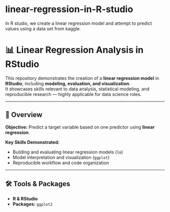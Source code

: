 # linear-regression-in-R-studio
In R studio, we create a linear regression model and attempt to predict values using a data set from kaggle.

# 📊 Linear Regression Analysis in RStudio

This repository demonstrates the creation of a **linear regression model** in **RStudio**, including **modeling, evaluation, and visualization**.  
It showcases skills relevant to data analysis, statistical modeling, and reproducible research — highly applicable for data science roles.

---

## 🚀 Overview

**Objective:** Predict a target variable based on one predictor using **linear regression**.  

**Key Skills Demonstrated:**
- Building and evaluating linear regression models (`lm`)
- Model interpretation and visualization (`ggplot`)
- Reproducible workflow and code organization

---

## 🛠 Tools & Packages

- **R & RStudio**
- **Packages:** `ggplot2`
